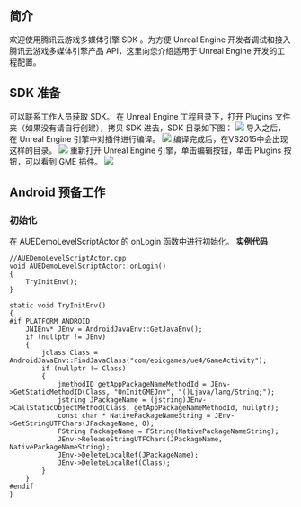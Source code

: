 ## 简介
欢迎使用腾讯云游戏多媒体引擎 SDK 。为方便 Unreal Engine 开发者调试和接入腾讯云游戏多媒体引擎产品 API，这里向您介绍适用于 Unreal Engine 开发的工程配置。

## SDK 准备
可以联系工作人员获取 SDK。
在 Unreal Engine 工程目录下，打开 Plugins 文件夹（如果没有请自行创建），拷贝 SDK 进去，SDK 目录如下图：
![](https://main.qcloudimg.com/raw/751894ab16c5262b7a99370cc7efd52c.png)
导入之后，在 Unreal Engine 引擎中对插件进行编译。
![](https://main.qcloudimg.com/raw/d7c23f8c850c814f1758eabc7f8ba686.png)
编译完成后，在VS2015中会出现这样的目录。
![](https://main.qcloudimg.com/raw/3005bc887e0179bdc45719b07a61f778.png)
重新打开 Unreal Engine 引擎，单击编辑按钮，单击 Plugins 按钮，可以看到 GME 插件。
![](https://main.qcloudimg.com/raw/b14824ae09efbf014af246866b79dc48.png)
## Android 预备工作

### 初始化
在 AUEDemoLevelScriptActor 的 onLogin 函数中进行初始化。
**实例代码**
```
//AUEDemoLevelScriptActor.cpp
void AUEDemoLevelScriptActor::onLogin()
{
    TryInitEnv();
}

static void TryInitEnv()
{
#if PLATFORM_ANDROID
    JNIEnv* JEnv = AndroidJavaEnv::GetJavaEnv();
    if (nullptr != JEnv)
    {
        jclass Class = AndroidJavaEnv::FindJavaClass("com/epicgames/ue4/GameActivity");
        if (nullptr != Class)
        {
            jmethodID getAppPackageNameMethodId = JEnv->GetStaticMethodID(Class, "OnInitGMEJnv", "()Ljava/lang/String;");
            jstring JPackageName = (jstring)JEnv->CallStaticObjectMethod(Class, getAppPackageNameMethodId, nullptr);
            const char * NativePackageNameString = JEnv->GetStringUTFChars(JPackageName, 0);
            FString PackageName = FString(NativePackageNameString);
            JEnv->ReleaseStringUTFChars(JPackageName, NativePackageNameString);
            JEnv->DeleteLocalRef(JPackageName);
            JEnv->DeleteLocalRef(Class);
        }
    }
#endif
}
```
